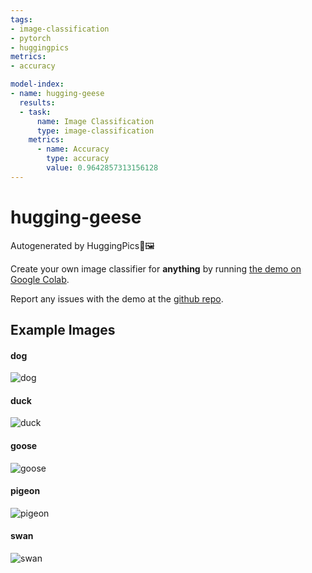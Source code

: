 ```yaml
---
tags:
- image-classification
- pytorch
- huggingpics
metrics:
- accuracy

model-index:
- name: hugging-geese
  results:
  - task:
      name: Image Classification
      type: image-classification
    metrics:
      - name: Accuracy
        type: accuracy
        value: 0.9642857313156128
---
```


# hugging-geese


Autogenerated by HuggingPics🤗🖼️

Create your own image classifier for **anything** by running [the demo on Google Colab](https://colab.research.google.com/github/nateraw/huggingpics/blob/main/HuggingPics.ipynb).

Report any issues with the demo at the [github repo](https://github.com/nateraw/huggingpics).


## Example Images


#### dog

![dog](images/dog.jpg)

#### duck

![duck](images/duck.jpg)

#### goose

![goose](images/goose.jpg)

#### pigeon

![pigeon](images/pigeon.jpg)

#### swan

![swan](images/swan.jpg)